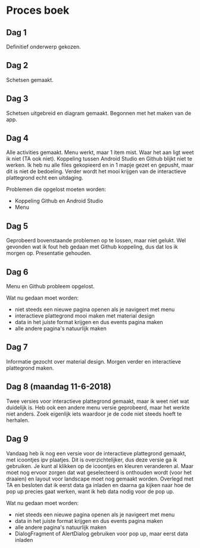 # Proces boek
## Dag 1
Definitief onderwerp gekozen.
## Dag 2
Schetsen gemaakt.
## Dag 3
Schetsen uitgebreid en diagram gemaakt. Begonnen met het maken van de app.
## Dag 4
Alle activities gemaakt. Menu werkt, maar 1 item mist. Waar het aan ligt weet ik niet (TA ook niet). Koppeling tussen Android Studio en Github blijkt niet te werken. Ik heb nu alle files gekopieerd en in 1 mapje gezet en gepusht, maar dit is niet de bedoeling. Verder wordt het mooi krijgen van de interactieve plattegrond echt een uitdaging.

Problemen die opgelost moeten worden:
- Koppeling Github en Android Studio
- Menu

## Dag 5
Geprobeerd bovenstaande problemen op te lossen, maar niet gelukt. Wel gevonden wat ik fout heb gedaan met Github koppeling, dus dat los ik morgen op. Presentatie gehouden.

## Dag 6
Menu en Github probleem opgelost. 

Wat nu gedaan moet worden:
- niet steeds een nieuwe pagina openen als je navigeert met menu
- interactieve plattegrond mooi maken met material design
- data in het juiste format krijgen en dus events pagina maken
- alle andere pagina's natuurlijk maken

## Dag 7
Informatie gezocht over material design. Morgen verder en interactieve plattegrond maken.

## Dag 8 (maandag 11-6-2018)
Twee versies voor interactieve plattegrond gemaakt, maar ik weet niet wat duidelijk is. Heb ook een andere menu versie geprobeerd, maar het werkte niet anders. Zoek eigenlijk iets waardoor je de code niet steeds hoeft te herhalen.

## Dag 9
Vandaag heb ik nog een versie voor de interactieve plattegrond gemaakt, met icoontjes ipv plaatjes. Dit is overzichtelijker, dus deze versie ga ik gebruiken. Je kunt al klikken op de icoontjes en kleuren veranderen al. Maar moet nog ervoor zorgen dat wat geselecteerd is onthouden wordt (voor het draaien) en layout voor landscape moet nog gemaakt worden. Overlegd met TA en besloten dat ik eerst data ga inladen en daarna ga kijken naar hoe de pop up precies gaat werken, want ik heb data nodig voor de pop up.

Wat nu gedaan moet worden:
- niet steeds een nieuwe pagina openen als je navigeert met menu
- data in het juiste format krijgen en dus events pagina maken
- alle andere pagina's natuurlijk maken
- DialogFragment of AlertDialog gebruiken voor pop up, maar eerst data inladen
